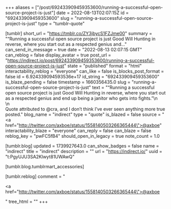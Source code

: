 +++
aliases = ["/post/692433909459353600/running-a-successful-open-source-project-is-just"]
date = 2022-08-13T02:07:15Z
id = "692433909459353600"
slug = "running-a-successful-open-source-project-is-just"
type = "tumblr-quote"

[tumblr]
short_url = "https://tmblr.co/ZY3jbycS1FZJme00"
summary = "“Running a successful open source project is just Good Will Hunting in reverse, where you start out as a respected genius and..."
can_send_in_message = true
date = "2022-08-13 02:07:15 GMT"
can_reblog = false
display_avatar = true
post_url = "https://indirect.io/post/692433909459353600/running-a-successful-open-source-project-is-just"
state = "published"
format = "html"
interactability_reblog = "everyone"
can_like = false
is_blocks_post_format = false
id = 6.924339094593536e+17
id_string = "692433909459353600"
is_blaze_pending = false
timestamp = 1660356435.0
slug = "running-a-successful-open-source-project-is-just"
text = "&ldquo;Running a successful open source project is just Good Will Hunting in reverse, where you start out as a respected genius and end up being a janitor who gets into fights.&rdquo;\n<br/>\n<br/>Quote attributed to @cra, and I don&rsquo;t think I&rsquo;ve ever seen anything more true posted."
blog_name = "indirect"
type = "quote"
is_blazed = false
source = "<a href=\"http://twitter.com/axboe/status/1558140503266365444\">@axboe</a>"
interactability_blaze = "everyone"
can_reply = false
can_blaze = false
reblog_key = "pwFC5fB4"
should_open_in_legacy = true
note_count = 1.0

[tumblr.blog]
updated = 1739927643.0
can_show_badges = false
name = "indirect"
title = "indirect"
description = ""
url = "https://indirect.io/"
uuid = "t:PgyUJU3SA2Klwyt81UWAwQ"

[tumblr.blog.tumblrmart_accessories]

[tumblr.reblog]
comment = "<p><a href=\"http://twitter.com/axboe/status/1558140503266365444\">@axboe</a></p>"
tree_html = ""
+++

